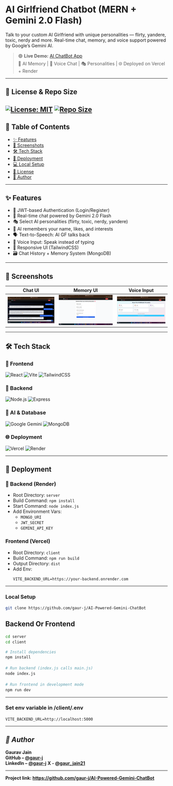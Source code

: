 # AI Girlfriend Chatbot (MERN + Gemini 2.0 Flash)

Talk to your custom AI Girlfriend with unique personalities — flirty, yandere, toxic, nerdy and more. Real-time chat, memory, and voice support powered by Google’s Gemini AI.

> 🟢 **Live Demo:** [AI ChatBot App](https://ai-powered-gemini-chat-bot.vercel.app/)  
> 🧠 AI Memory | 🎤 Voice Chat | 🎭 Personalities | 🌐 Deployed on Vercel + Render

---

## 📜 License & Repo Size
[![License: MIT](https://img.shields.io/badge/License-MIT-blue.svg)](LICENSE)
[![Repo Size](https://img.shields.io/github/repo-size/gaur-j/AI-Powered-Gemini-ChatBot)](https://github.com/gaur-j/AI-Powered-Gemini-ChatBot)
---
## 📌 Table of Contents

- [✨ Features](#-features)
- [📸 Screenshots](#-screenshots)
- [🛠 Tech Stack](#-tech-stack)
- [🚀 Deployment](#-deployment)
- [💻 Local Setup](#-local-setup)
- [📜 License](#-license)
- [👤 Author](#-author)

---

## ✨ Features

- 🔐 JWT-based Authentication (Login/Register)
- 💬 Real-time chat powered by Gemini 2.0 Flash
- 🎭 Select AI personalities (flirty, toxic, nerdy, yandere)
- 🧠 AI remembers your name, likes, and interests
- 🗣 Text-to-Speech: AI GF talks back
- 🎤 Voice Input: Speak instead of typing
- 🌙 Responsive UI (TailwindCSS)
- 🗃 Chat History + Memory System (MongoDB)

---

## 📸 Screenshots

| Chat UI | Memory UI | Voice Input |
|--------|------------|-------------|
| ![](docs/chat-ui.png) | ![](docs/memory-ui.png) | ![](docs/sel-persona.png) |

---

## 🛠 Tech Stack

### 🔗 Frontend
![React](https://img.shields.io/badge/React-20232A?style=for-the-badge&logo=react&logoColor=61DAFB)
![Vite](https://img.shields.io/badge/Vite-646CFF?style=for-the-badge&logo=vite&logoColor=white)
![TailwindCSS](https://img.shields.io/badge/Tailwind_CSS-38B2AC?style=for-the-badge&logo=tailwind-css&logoColor=white)

### 🔗 Backend
![Node.js](https://img.shields.io/badge/Node.js-339933?style=for-the-badge&logo=nodedotjs&logoColor=white)
![Express](https://img.shields.io/badge/Express.js-000000?style=for-the-badge&logo=express&logoColor=white)

### 🧠 AI & Database
![Google Gemini](https://img.shields.io/badge/Gemini_AI-4285F4?style=for-the-badge&logo=google&logoColor=white)
![MongoDB](https://img.shields.io/badge/MongoDB-4EA94B?style=for-the-badge&logo=mongodb&logoColor=white)

### 🌐 Deployment
![Vercel](https://img.shields.io/badge/Vercel-000000?style=for-the-badge&logo=vercel&logoColor=white)
![Render](https://img.shields.io/badge/Render-46E3B7?style=for-the-badge&logo=render&logoColor=white)

---

## 🚀 Deployment

### 🧠 Backend (Render)
- Root Directory: `server`
- Build Command: `npm install`
- Start Command: `node index.js`
- Add Environment Vars:
  - `MONGO_URI`
  - `JWT_SECRET`
  - `GEMINI_API_KEY`

### Frontend (Vercel)
- Root Directory: `client`
- Build Command: `npm run build`
- Output Directory: `dist`
- Add Env:
  ```env
  VITE_BACKEND_URL=https://your-backend.onrender.com
---
### Local Setup
```bash
git clone https://github.com/gaur-j/AI-Powered-Gemini-ChatBot
```
## Backend Or Frontend
```bash
cd server
cd client
```

```bash
# Install dependencies
npm install

# Run backend (index.js calls main.js)
node index.js

# Run frontend in development mode
npm run dev

```

---
### Set env variable in /client/.env
```env
VITE_BACKEND_URL=http://localhost:5000
```
---


## **_👤 Author_**

**Gaurav Jain**  
**GitHub – [@gaur-j](https://github.com/gaur-j)**  
**LinkedIn – [@gaur-j](https://www.linkedin.com/in/gaur-j)**
**X - [@gaur_jain21](https://x.com/gaur_jain21)**

--- 
**Project link: https://github.com/gaur-j/AI-Powered-Gemini-ChatBot**







